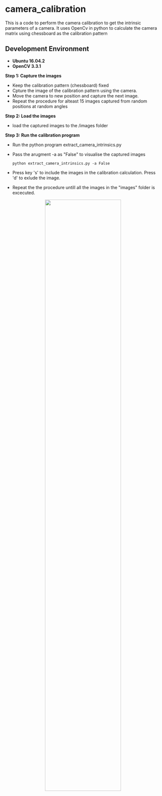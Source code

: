 # camera_calibration
This is a code to perform the camera calibration to get the intrinsic parameters of a camera. 
It uses OpenCv in python to calculate the camera matrix using chessboard as the calibration pattern

## Development Environment
- __Ubuntu 16.04.2__
- __OpenCV 3.3.1__

__Step 1: Capture the images__

- Keep the calibration pattern (chessboard) fixed
- Cpture the image of the calibration pattern using the camera.
- Move the camera to new position and capture the next image.
- Repeat the procedure for alteast 15 images captured from random positions at random angles

__Step 2: Load the images__

- load the captured images to the /images folder

__Step 3: Run the calibration program__

- Run the python program extract_camera_intrinsics.py
- Pass the arugment -a as "False" to visualise the captured images

  ```python extract_camera_intrinsics.py -a False```
- Press key 's' to include the images in the calibration calculation. Press 'd' to exlude the image.
- Repeat the the procedure untill all the images in the "images" folder is excecuted. 

<p align="center">    
<img src="camera_calibration.jpg" align="center" width="70%" height="70%">
</p>
